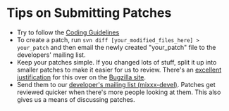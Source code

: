 # Tips on Submitting Patches

  - Try to follow the [Coding Guidelines](Coding%20Guidelines)
  - To create a patch, run `svn diff [your_modified_files_here] >
    your_patch` and then email the newly created "your\_patch" file to
    the developers' mailing list.
  - Keep your patches simple. If you changed lots of stuff, split it up
    into smaller patches to make it easier for us to review. There's an
    [excellent
    justification](http://wiki.mozilla.org/Bugzilla:Simple_Patches) for
    this over on the [Bugzilla
    site](http://wiki.mozilla.org/Bugzilla:Simple_Patches).
  - Send them to our [developer's mailing list
    (mixxx-devel)](http://lists.sourceforge.net/mailman/listinfo/mixxx-devel).
    Patches get reviewed quicker when there's more people looking at
    them. This also gives us a means of discussing patches.
